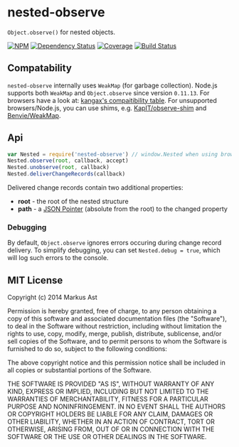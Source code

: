 # nested-observe

`Object.observe()` for nested objects.

[![NPM][npm]](https://npmjs.org/package/nested-observe)
[![Dependency Status][dependencies]](https://david-dm.org/rkusa/nested-observe)
[![Coverage][coveralls]](https://coveralls.io/r/rkusa/nested-observe)
[![Build Status][travis]](http://travis-ci.org/rkusa/nested-observe)

## Compatability

`nested-observe` internally uses `WeakMap` (for garbage collection). Node.js supports both `WeakMap` and `Object.observe` since version `0.11.13`. For browsers have a look at: [kangax's compaitibility table](http://kangax.github.io/compat-table/es7/#Object.observe). For unsupported browsers/Node.js, you can use shims, e.g. [KapIT/observe-shim](https://github.com/KapIT/observe-shim) and [Benvie/WeakMap](https://github.com/Benvie/WeakMap).

## Api

```js
var Nested = require('nested-observe') // window.Nested when using browser bundle
Nested.observe(root, callback, accept)
Nested.unobserve(root, callback)
Nested.deliverChangeRecords(callback)
```

Delivered change records contain two additional properties:

- **root** - the root of the nested structure
- **path** - a [JSON Pointer](http://tools.ietf.org/html/rfc6901) (absolute from the root) to the changed property

### Debugging

By default, `Object.observe` ignores errors occuring during change record delivery. To simplify debugging, you can set `Nested.debug = true`, which will log such errors to the console.

## MIT License

Copyright (c) 2014 Markus Ast

Permission is hereby granted, free of charge, to any person obtaining a copy of this software and associated documentation files (the "Software"), to deal in the Software without restriction, including without limitation the rights to use, copy, modify, merge, publish, distribute, sublicense, and/or sell copies of the Software, and to permit persons to whom the Software is furnished to do so, subject to the following conditions:

The above copyright notice and this permission notice shall be included in all copies or substantial portions of the Software.

THE SOFTWARE IS PROVIDED "AS IS", WITHOUT WARRANTY OF ANY KIND, EXPRESS OR IMPLIED, INCLUDING BUT NOT LIMITED TO THE WARRANTIES OF MERCHANTABILITY, FITNESS FOR A PARTICULAR PURPOSE AND NONINFRINGEMENT. IN NO EVENT SHALL THE AUTHORS OR COPYRIGHT HOLDERS BE LIABLE FOR ANY CLAIM, DAMAGES OR OTHER LIABILITY, WHETHER IN AN ACTION OF CONTRACT, TORT OR OTHERWISE, ARISING FROM, OUT OF OR IN CONNECTION WITH THE SOFTWARE OR THE USE OR OTHER DEALINGS IN THE SOFTWARE.

[npm]: http://img.shields.io/npm/v/nested-observe.svg?style=flat
[dependencies]: http://img.shields.io/david/rkusa/nested-observe.svg?style=flat
[coveralls]: http://img.shields.io/coveralls/rkusa/nested-observe.svg?style=flat
[travis]: http://img.shields.io/travis/rkusa/nested-observe.svg?style=flat
